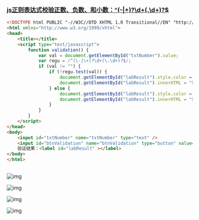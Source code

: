 ### [js正则表达式校验正数、负数、和小数：^(\-|\+)?\d+(\.\d+)?$](https://www.cnblogs.com/lengzhan/p/6042309.html)



```html
<!DOCTYPE html PUBLIC "-//W3C//DTD XHTML 1.0 Transitional//EN" "http://www.w3.org/TR/xhtml1/DTD/xhtml1-transitional.dtd">
<html xmlns="http://www.w3.org/1999/xhtml">
<head>
    <title></title>
    <script type="text/javascript">
        function validation() {
            var val = document.getElementById("txtNumber").value;
            var regu = /^(\-|\+)?\d+(\.\d+)?$/;
            if (val != "") {
                if (!regu.test(val)) {
                    document.getElementById("labResult").style.color = "red";
                    document.getElementById("labResult").innerHTML = "验证失败！";
                } else {
                    document.getElementById("labResult").style.color = "green";
                    document.getElementById("labResult").innerHTML = "验证成功！";
                }
            }
        }
    </script>
</head>
<body>
    <input id="txtNumber" name="txtNumber" type="text" />
    <input id="btnValidation" name="btnValidation" type="button" value="校验" onclick="validation()" />
    验证结果：<label id="labResult" ></label>
</body>
</html>
    
```

![img](https://images2015.cnblogs.com/blog/525760/201611/525760-20161108111945608-1213807272.png)

![img](https://images2015.cnblogs.com/blog/525760/201611/525760-20161108112041717-198740231.png)

![img](https://images2015.cnblogs.com/blog/525760/201611/525760-20161108112105624-1480287933.png)

![img](https://images2015.cnblogs.com/blog/525760/201611/525760-20161108112126170-1737252035.png)

